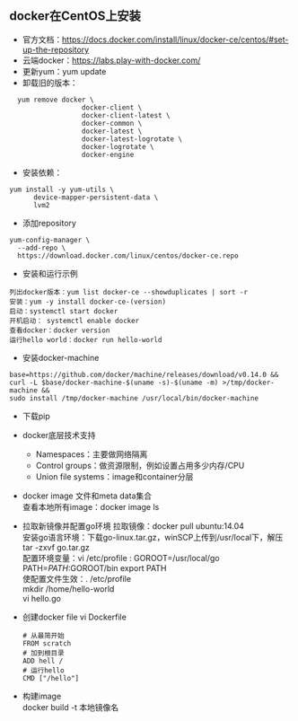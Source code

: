 ## docker在CentOS上安装
* 官方文档：https://docs.docker.com/install/linux/docker-ce/centos/#set-up-the-repository
* 云端docker：https://labs.play-with-docker.com/
* 更新yum：yum update
* 卸载旧的版本：
```
  yum remove docker \
                  docker-client \
                  docker-client-latest \
                  docker-common \
                  docker-latest \
                  docker-latest-logrotate \
                  docker-logrotate \
                  docker-engine
```   

* 安装依赖：
```
yum install -y yum-utils \
      device-mapper-persistent-data \
      lvm2
```

* 添加repository
```
yum-config-manager \
  --add-repo \
  https://download.docker.com/linux/centos/docker-ce.repo
```

* 安装和运行示例
```
列出docker版本：yum list docker-ce --showduplicates | sort -r
安装：yum -y install docker-ce-(version)
启动：systemctl start docker
开机启动： systemctl enable docker
查看docker：docker version
运行hello world：docker run hello-world
```

* 安装docker-machine
```
base=https://github.com/docker/machine/releases/download/v0.14.0 &&
curl -L $base/docker-machine-$(uname -s)-$(uname -m) >/tmp/docker-machine &&
sudo install /tmp/docker-machine /usr/local/bin/docker-machine
```   

* 下载pip

* docker底层技术支持
  * Namespaces：主要做网络隔离
  * Control groups：做资源限制，例如设置占用多少内存/CPU
  * Union file systems：image和container分层
* docker image
  文件和meta data集合    
  查看本地所有image：docker image ls    
* 拉取新镜像并配置go环境
  拉取镜像：docker pull ubuntu:14.04     
  安装go语言环境：下载go-linux.tar.gz，winSCP上传到/usr/local下，解压tar -zxvf go.tar.gz     
  配置环境变量：vi /etc/profile : GOROOT=/usr/local/go   PATH=$PATH:$GOROOT/bin    export PATH    
  使配置文件生效：. /etc/profile     
  mkdir /home/hello-world     
  vi hello.go
* 创建docker file
  vi Dockerfile
  ```
  # 从最简开始
  FROM scratch
  # 加到根目录
  ADD hell /
  # 运行hello
  CMD ["/hello"]
  ```
* 构建image   
  docker build -t 本地镜像名 
